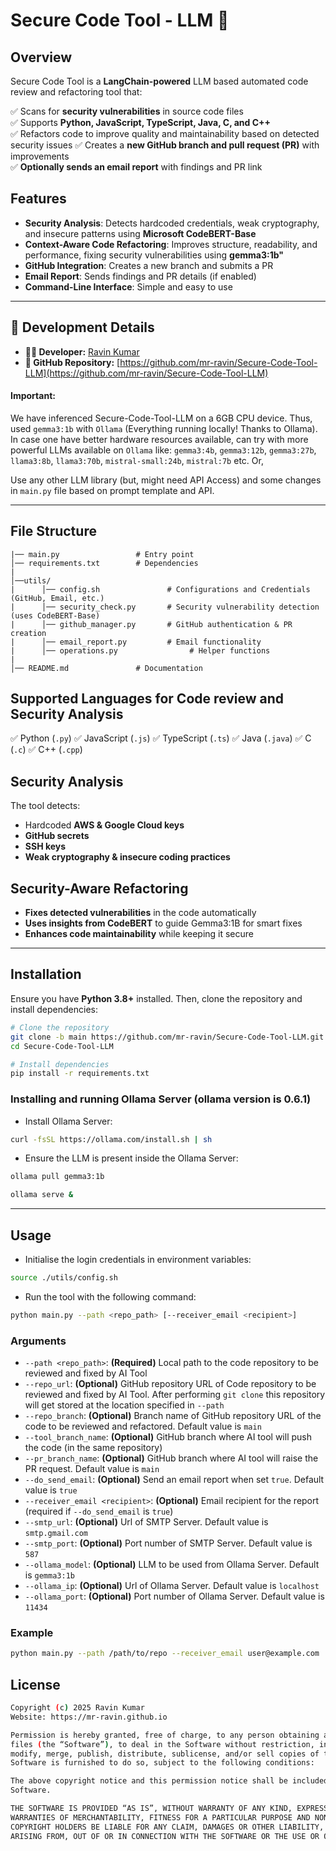 # Secure Code Tool - LLM 🤖

## Overview
Secure Code Tool is a **LangChain-powered** LLM based automated code review and refactoring tool that:

✅ Scans for **security vulnerabilities** in source code files  
✅ Supports **Python, JavaScript, TypeScript, Java, C, and C++**  
✅ Refactors code to improve quality and maintainability based on detected security issues
✅ Creates a **new GitHub branch and pull request (PR)** with improvements  
✅ **Optionally sends an email report** with findings and PR link  

## Features
- **Security Analysis**: Detects hardcoded credentials, weak cryptography, and insecure patterns using **Microsoft CodeBERT-Base**
- **Context-Aware Code Refactoring**: Improves structure, readability, and performance, fixing security vulnerabilities using **gemma3:1b"**
- **GitHub Integration**: Creates a new branch and submits a PR
- **Email Report**: Sends findings and PR details (if enabled)
- **Command-Line Interface**: Simple and easy to use

---
## 🔧 **Development Details**
- **👨‍💻 Developer:** [Ravin Kumar](https://mr-ravin.github.io)  
- **📂 GitHub Repository:** [https://github.com/mr-ravin/Secure-Code-Tool-LLM](https://github.com/mr-ravin/Secure-Code-Tool-LLM)

#### Important: 

We have inferenced Secure-Code-Tool-LLM on a 6GB CPU device. Thus, used `gemma3:1b` with `Ollama` (Everything running locally! Thanks to Ollama). In case one have better hardware resources available, can try with more powerful LLMs available on `Ollama` like: `gemma3:4b`, `gemma3:12b`, `gemma3:27b`, `llama3:8b`, `llama3:70b`, `mistral-small:24b`, `mistral:7b` etc. Or, 

Use any other LLM library (but, might need API Access) and some changes in `main.py` file based on prompt template and API.

---
## File Structure
```
|── main.py                 # Entry point
│── requirements.txt        # Dependencies
|
│──utils/
|      │── config.sh               # Configurations and Credentials (GitHub, Email, etc.)
|      │── security_check.py       # Security vulnerability detection (uses CodeBERT-Base)
|      │── github_manager.py       # GitHub authentication & PR creation
|      │── email_report.py         # Email functionality
|      │── operations.py                # Helper functions
|
│── README.md               # Documentation
```

## Supported Languages for Code review and Security Analysis
✅ Python (`.py`)
✅ JavaScript (`.js`)
✅ TypeScript (`.ts`)
✅ Java (`.java`)
✅ C (`.c`)
✅ C++ (`.cpp`)

## Security Analysis
The tool detects:
- Hardcoded **AWS & Google Cloud keys**
- **GitHub secrets**
- **SSH keys**
- **Weak cryptography & insecure coding practices**

## Security-Aware Refactoring
- **Fixes detected vulnerabilities** in the code automatically
- **Uses insights from CodeBERT** to guide Gemma3:1B for smart fixes
- **Enhances code maintainability** while keeping it secure

---
## Installation
Ensure you have **Python 3.8+** installed. Then, clone the repository and install dependencies:

```bash
# Clone the repository
git clone -b main https://github.com/mr-ravin/Secure-Code-Tool-LLM.git
cd Secure-Code-Tool-LLM

# Install dependencies
pip install -r requirements.txt
```

### Installing and running Ollama Server (ollama version is 0.6.1)
- Install Ollama Server:
```sh
curl -fsSL https://ollama.com/install.sh | sh
```
- Ensure the LLM is present inside the Ollama Server:
```sh
ollama pull gemma3:1b
```

```sh
ollama serve &
```

---
## Usage
- Initialise the login credentials in environment variables:

```bash
source ./utils/config.sh 
```

- Run the tool with the following command:

```bash
python main.py --path <repo_path> [--receiver_email <recipient>]
```

### Arguments

- `--path <repo_path>`: **(Required)** Local path to the code repository to be  reviewed and fixed by AI Tool
- `--repo_url`: **(Optional)** GitHub repository URL of Code repository to be reviewed and fixed by AI Tool. After performing `git clone` this repository will get stored at the location specified in `--path`
- `--repo_branch`: **(Optional)** Branch name of GitHub repository URL of the code to be reviewed and refactored. Default value is `main`
- `--tool_branch_name`: **(Optional)** GitHub branch where AI tool will push the code (in the same repository)
- `--pr_branch_name`: **(Optional)** GitHub branch where AI tool will raise the PR request. Default value is `main`
- `--do_send_email`: **(Optional)** Send an email report when set `true`. Default value is `true`
- `--receiver_email <recipient>`: **(Optional)** Email recipient for the report (required if `--do_send_email` is `true`)
- `--smtp_url`: **(Optional)** Url of SMTP Server. Default value is `smtp.gmail.com`
- `--smtp_port`: **(Optional)** Port number of SMTP Server. Default value is `587`
- `--ollama_model`: **(Optional)** LLM to be used from Ollama Server. Default is `gemma3:1b`
- `--ollama_ip`: **(Optional)** Url of Ollama Server. Default value is `localhost`
- `--ollama_port`: **(Optional)** Port number of Ollama Server. Default value is `11434`

### Example
```bash
python main.py --path /path/to/repo --receiver_email user@example.com
```

## License
```sh
Copyright (c) 2025 Ravin Kumar
Website: https://mr-ravin.github.io

Permission is hereby granted, free of charge, to any person obtaining a copy of this software and associated documentation 
files (the “Software”), to deal in the Software without restriction, including without limitation the rights to use, copy, 
modify, merge, publish, distribute, sublicense, and/or sell copies of the Software, and to permit persons to whom the 
Software is furnished to do so, subject to the following conditions:

The above copyright notice and this permission notice shall be included in all copies or substantial portions of the 
Software.

THE SOFTWARE IS PROVIDED “AS IS”, WITHOUT WARRANTY OF ANY KIND, EXPRESS OR IMPLIED, INCLUDING BUT NOT LIMITED TO THE 
WARRANTIES OF MERCHANTABILITY, FITNESS FOR A PARTICULAR PURPOSE AND NONINFRINGEMENT. IN NO EVENT SHALL THE AUTHORS OR 
COPYRIGHT HOLDERS BE LIABLE FOR ANY CLAIM, DAMAGES OR OTHER LIABILITY, WHETHER IN AN ACTION OF CONTRACT, TORT OR OTHERWISE, 
ARISING FROM, OUT OF OR IN CONNECTION WITH THE SOFTWARE OR THE USE OR OTHER DEALINGS IN THE SOFTWARE.
```